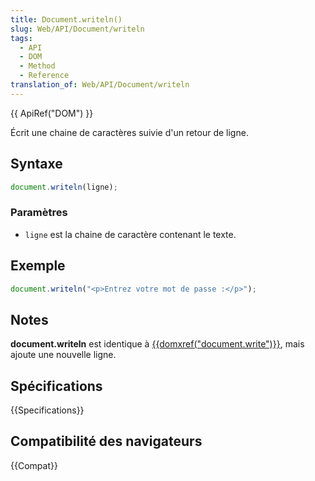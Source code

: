```yaml
---
title: Document.writeln()
slug: Web/API/Document/writeln
tags:
  - API
  - DOM
  - Method
  - Reference
translation_of: Web/API/Document/writeln
---
```

{{ ApiRef("DOM") }}

Écrit une chaine de caractères suivie d'un retour de ligne.

## Syntaxe

```js
document.writeln(ligne);
```

### Paramètres

- `ligne` est la chaine de caractère contenant le texte.

## Exemple

```js
document.writeln("<p>Entrez votre mot de passe :</p>");
```

## Notes

**document.writeln** est identique à [{{domxref("document.write")}}](/fr/docs/Web/API/Document/write), mais ajoute une nouvelle ligne.

## Spécifications

{{Specifications}}

## Compatibilité des navigateurs

{{Compat}}
